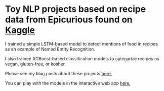 # Toy NLP projects based on recipe data from Epicurious found on [Kaggle](https://www.kaggle.com/hugodarwood/epirecipes)

I trained a simple LSTM-based model to detect mentions of food in recipes as an example of Named Entity Recognition. 

I also trained XGBoost-based classification models to categorize recipes as vegan, gluten-free, or kosher.

Please see my blog posts about these projects [here.](http://www.hiddenlayercake.com)


You can play with the models in the interactive web app [here.](http://54.213.148.85:8501)



